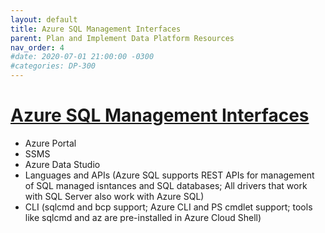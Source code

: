 ```yaml
---
layout: default
title: Azure SQL Management Interfaces
parent: Plan and Implement Data Platform Resources
nav_order: 4
#date: 2020-07-01 21:00:00 -0300
#categories: DP-300
---
```


# [Azure SQL Management Interfaces](#tab/azure-sql-management-interface-options)  

* Azure Portal
* SSMS
* Azure Data Studio
* Languages and APIs (Azure SQL supports REST APIs for management of SQL managed isntances and SQL databases; All drivers that work with SQL Server also work with Azure SQL)
* CLI (sqlcmd and bcp support; Azure CLI and PS cmdlet support; tools like sqlcmd and az are pre-installed in Azure Cloud Shell)

